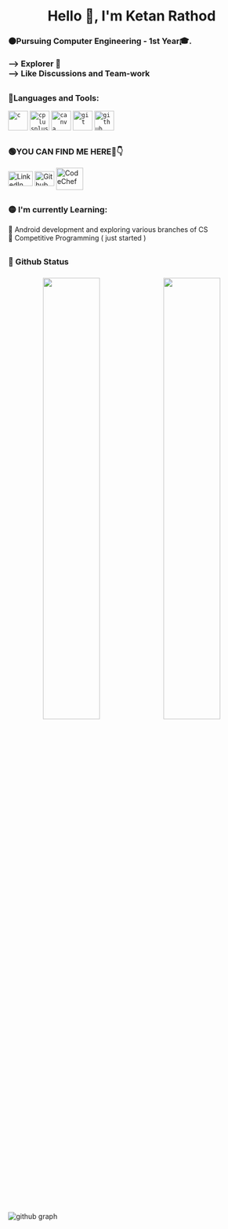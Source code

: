 
<h1 align="center">Hello 👋, I'm Ketan Rathod</h1>
<!-- //<img src="https://badges.pufler.dev/visits/ketanrtd713/Ketan_Rathod" alt="number of visits"> -->
<!-- <img align="right" alt="My image" width="450" height="500" src="https://media.giphy.com/media/xHEPtVlwQ4sJs07clI/giphy.gif">  -->

<h3 align = "left">🟠Pursuing Computer Engineering - 1st Year🎓.<br><br>
--> Explorer 🌈<br> --> Like Discussions and Team-work</h3>
<h2></h2>
<h3 align="left">🔴Languages and Tools:</h3>
<p align="left"> 
<code><img src="https://github.com/pritmanvar/pritmanvar/blob/main/tools/c.png?raw=true" alt="c" width="40" height="40"/></code> 
<code><img src="https://github.com/pritmanvar/pritmanvar/blob/main/tools/c++.png?raw=true" alt="cplusplus" width="40" height="40"/></code> 
<code><img src="https://github.com/pritmanvar/pritmanvar/blob/main/tools/canva.png?raw=true" alt="canva" width="40" height="40"/></code> 
<code><img src="https://github.com/pritmanvar/pritmanvar/blob/main/tools/git.png?raw=true" alt="git" width="40" height="40"/></code>
<code><img height="40" width="40" src="https://github.com/pritmanvar/pritmanvar/blob/main/tools/github.png?raw=true" alt="github" width="40" height="40"/></code></p>


<h2></h2>
<h3 align="left">🟢YOU CAN FIND ME HERE🤩👇</h3>

<p align="left">
<a href="https://www.linkedin.com/in/ketan-rathod-a8aa3019b/" target="blank"><img align="center" src="https://github.com/pritmanvar/pritmanvar/blob/main/platforms/linkedIn.png?raw=true" alt="LinkedIn" height="30" width="50" /></a>
<a href="https://github.com/ketanrtd713" target="blank"><img align="center" src="https://github.com/pritmanvar/pritmanvar/blob/main/platforms/github.png?raw=true" alt="Github" height="30" width="40" /></a>
<a href="https://www.codechef.com/users/ketanrathod713" target="blank"><img align="center" src="https://github.com/pritmanvar/pritmanvar/blob/main/platforms/codechef.png?raw=true" alt="CodeChef" height="45" width="55" /></a>
</p>

<h2></h2>
<h3 align="left">🟡 I'm currently Learning:</h3> 
 🚀 Android development and exploring various branches of CS<br>
 🚀 Competitive Programming ( just started )<br>
 <h2></h2>
<h3 align="left"> 🔵 Github Status  <h3> 

<div align="center">
  <img width="48%" src="https://github-readme-stats.vercel.app/api?username=ketanrtd713&theme=radical&show_icons=true" />
  <img width="48%" src="https://github-readme-streak-stats.herokuapp.com/?user=ketanrtd713&theme=radical&show_icons=true" />
</div>
  <h2></h2>

 ![github graph](https://activity-graph.herokuapp.com/graph?username=ketanrtd713&theme=react-dark&hide_border=true)
<br>

